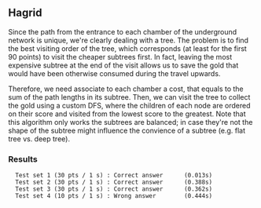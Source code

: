 ## Hagrid
Since the path from the entrance to each chamber of the underground network is unique, we're clearly dealing with a tree. The problem is to find the best visiting order of the tree, which corresponds (at least for the first 90 points) to visit the cheaper subtrees first. In fact, leaving the most expensive subtree at the end of the visit allows us to save the gold that would have been otherwise consumed during the travel upwards.

Therefore, we need associate to each chamber a cost, that equals to the sum of the path lengths in its subtree. Then, we can visit the tree to collect the gold using a custom DFS, where the children of each node are ordered on their score and visited from the lowest score to the greatest. Note that this algorithm only works the subtrees are balanced; in case they're not the shape of the subtree might influence the convience of a subtree (e.g. flat tree vs. deep tree). 

### Results
```
  Test set 1 (30 pts / 1 s) : Correct answer      (0.013s)
  Test set 2 (30 pts / 1 s) : Correct answer      (0.388s)
  Test set 3 (30 pts / 1 s) : Correct answer      (0.362s)
  Test set 4 (10 pts / 1 s) : Wrong answer        (0.444s)
```
